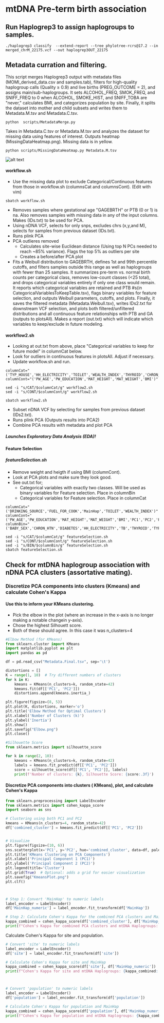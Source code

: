# mtDNA Pre-term birth association




## Run Haplogrep3 to assign haplogroups to samples.

```
./haplogrep3 classify  --extend-report --tree phylotree-rcrs@17.2 --in merged_chrM_22175.vcf --out haplogrep3OUT_22175
```

## Metadata curration and filtering. 
This script merges Haplogrep3 output with metadata files (MOMI_derived_data.csv and samples.tab), filters for high-quality haplogroup calls (Quality ≥ 0.9) and live births (PREG_OUTCOME = 2), and assigns main/sub-haplogroups. It sets ALCOHOL_FREQ, SMOK_FREQ, and SNIFF_FREQ to 0 when ALCOHOL, SMOKE_HIST, and SNIFF_TOBA are "never," calculates BMI, and categorizes population by site. Finally, it splits the dataset into mother and child subsets and writes them to Metadata.M.tsv and Metadata.C.tsv.
```
python  scripts/MetadataMerge.py
```
Takes in Metadata.C.tsv or Metadata.M.tsv and analyzes the dataset for missing data using features of interest. Outputs heatmap (MissingDataHeatmap.png). Missing data is in yellow.
```
python scripts/MissingDataHeatmap.py Metadata.M.tsv
```
![alt text](https://github.com/jahaltom/mtDNA-Pre-term-birth-association-/blob/main/plots/MissingDataHeatmap.M.png?raw=true)



#### workflow.sh
- Use the missing data plot to exclude Categorical/Continuous features from those in workflow.sh (columnsCat and columnsCont). (Edit with vim)
```
sbatch workflow.sh
```
- Removes samples where gestational age "GAGEBRTH" or  PTB (0 or 1) is na. Also removes samples with missing data in any of the input columns. Makes (IDs.txt) to be used for PCA. 
- Using nDNA VCF, selects for only snps, excludes chrs (x,y,and M), selects for samples from previous dataset (IDs.txt). 
- Runs plink PCA
- PCA outlieres removed
	- 	Calculates site-wise Euclidean distance (Using top N PCs needed to reach ~85% variance). Flags the top 5% as outliers per site
	- 	Creates a before/after PCA plot
- Fits a Weibull distribution to GAGEBRTH, defines 1st and 99th percentile cutoffs, and filters samples outside this range as well as haplogroups with fewer than 25 samples. It summarizes pre-term vs. normal birth counts per categorical class, removes low-count classes (<25 total), and drops categorical variables entirely if only one class would remain. It reports which categorical variables are retained and PTB #s(in CategoricalVariablesToKeepTable.tsv), flags binary variables for feature selection, and outputs Weibull parameters, cutoffs, and plots. Finally, it saves the filtered metadata (Metadata.Weibull.tsv), writes IDs2.txt for downstream VCF selection, and plots both filtered/unfiltered distributions and all continuous feature relationships with PTB and GA (outputs to plotsAll). Makes a report (out.txt) which will indicate which variables to keep/exclude in future modeling. 



#### workflow2.sh
- Looking at out.txt from above, place "Categorical variables to keep for future model" in columnCat below.
- Look for outliers in continuous features in plotsAll. Adjust if necessary.
- Update workflow.sh and run.
```
columnCat="('TYP_HOUSE','HH_ELECTRICITY','TOILET','WEALTH_INDEX','THYROID','CHRON_HTN','DIABETES','TB','FUEL_FOR_COOK','MainHap','DRINKING_SOURCE','BABY_SEX')"
columnCont="('PW_AGE','PW_EDUCATION','MAT_HEIGHT','MAT_WEIGHT','BMI')"

sed -i "s/CAT/$columnCat/g" workflow2.sh
sed -i "s/CONT/$columnCont/g" workflow2.sh

sbatch workflow2.sh
```


- Subset nDNA VCF by selecting for samples from previous dataset (IDs2.txt). 
- Runs plink PCA (Outputs results into PCA2)
- Combine PCA results with metadata and plot PCA
##### Launches Exploratory Data Analysis (EDA)!


#### Feature Selection 
##### featureSelection.sh
- Remove weight and heigth if using BMI (columnCont).
- Look at PCA plots and make sure they look good.
- See out.txt for;
	- Categorical variables with exactly two classes.  Will be used as binary variables for Feature selection. Place in columnBin
	- Categorical variables for Feature selection. Place in columnCat


```
columnCat="('DRINKING_SOURCE','FUEL_FOR_COOK','MainHap','TOILET','WEALTH_INDEX')"
columnCont="('PW_AGE','PW_EDUCATION','MAT_HEIGHT','MAT_WEIGHT','BMI','PC1','PC2','PC3','PC4','PC5')"
columnBin="('BABY_SEX','CHRON_HTN','DIABETES','HH_ELECTRICITY','TB','THYROID','TYP_HOUSE')"

sed -i "s/CAT/$columnCat/g" featureSelection.sh
sed -i "s/CONT/$columnCont/g" featureSelection.sh
sed -i "s/BIN/$columnBin/g" featureSelection.sh
sbatch featureSelection.sh
```



## Check for mtDNA haplogroup association with nDNA PCA clusters (assortative mating).



### Discretize PCA components into clusters (Kmeans) and calculate Cohen's Kappa



#### Use this to inform your KMeans clustering. 
- Pick the elbow in the plot (where an increase in the x-axis is no longer making a notable changein y-axis). 
- Chose the highest Silhouett score. 
- Both of these should agree. In this case it was n_clusters=4

```python 
#Elbow Method (for KMeans)
from sklearn.cluster import KMeans
import matplotlib.pyplot as plt
import pandas as pd

df = pd.read_csv("Metadata.Final.tsv", sep='\t')

distortions = []
K = range(1, 10)  # Try different numbers of clusters
for k in K:
    kmeans = KMeans(n_clusters=k, random_state=42)
    kmeans.fit(df[['PC1', 'PC2']])
    distortions.append(kmeans.inertia_)

plt.figure(figsize=(8, 5))
plt.plot(K, distortions, marker='o')
plt.title('Elbow Method for Optimal Clusters')
plt.xlabel('Number of Clusters (k)')
plt.ylabel('Inertia')
plt.show()
plt.savefig("Elbow.png")
plt.close()

#Silhouette Score
from sklearn.metrics import silhouette_score

for k in range(2, 10):
    kmeans = KMeans(n_clusters=k, random_state=42)
    labels = kmeans.fit_predict(df[['PC1', 'PC2']])
    score = silhouette_score(df[['PC1', 'PC2']], labels)
    print(f'Number of clusters: {k}, Silhouette Score: {score:.3f}')


```

#### Discretize PCA components into clusters ( KMeans), plot, and calculate Cohen's Kappa
```python
from sklearn.preprocessing import LabelEncoder
from sklearn.metrics import cohen_kappa_score
import seaborn as sns

# Clustering using both PC1 and PC2
kmeans = KMeans(n_clusters=4, random_state=42)
df['combined_cluster'] = kmeans.fit_predict(df[['PC1', 'PC2']])


# Visualize 
plt.figure(figsize=(10, 6))
sns.scatterplot(x='PC1', y='PC2', hue='combined_cluster', data=df, palette='viridis', style=df['combined_cluster'], markers=True, s=100)
plt.title('KMeans Clustering on PCA Components')
plt.xlabel('Principal Component 1 (PC1)')
plt.ylabel('Principal Component 2 (PC2)')
plt.legend(title='Cluster')
plt.grid(True)  # Optional: adds a grid for easier visualization
plt.savefig("KmeansPlot.png")
plt.clf()



# Step 1: Convert 'MainHap' to numeric labels
label_encoder = LabelEncoder()
df['MainHap_numeric'] = label_encoder.fit_transform(df['MainHap'])

# Step 2: Calculate Cohen's Kappa for the combined PCA clusters and MainHap
kappa_combined = cohen_kappa_score(df['combined_cluster'], df['MainHap_numeric'])
print(f"Cohen's Kappa for combined PCA clusters and mtDNA Haplogroups: {kappa_combined:.3f}")

```

Calculate Cohen's Kappa for site and population.

```python
# Convert 'site' to numeric labels
label_encoder = LabelEncoder()
df['site'] = label_encoder.fit_transform(df['site'])

# Calculate Cohen's Kappa for site and MainHap
kappa_combined = cohen_kappa_score(df['site'], df['MainHap_numeric'])
print(f"Cohen's Kappa for site and mtDNA Haplogroups: {kappa_combined:.3f}")



# Convert 'population' to numeric labels
label_encoder = LabelEncoder()
df['population'] = label_encoder.fit_transform(df['population'])

# Calculate Cohen's Kappa for population and MainHap
kappa_combined = cohen_kappa_score(df['population'], df['MainHap_numeric'])
print(f"Cohen's Kappa for population and mtDNA Haplogroups: {kappa_combined:.3f}")

```

